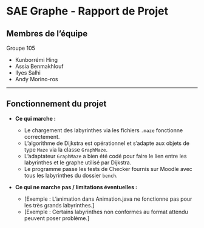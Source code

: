 # SAE Graphe - Rapport de Projet

## Membres de l’équipe

Groupe 105
- Kunborrémi Hing  
- Assia Benmakhlouf
- Ilyes Salhi
- Andy Morino-ros

---

## Fonctionnement du projet

- **Ce qui marche :**
  - Le chargement des labyrinthes via les fichiers `.maze` fonctionne correctement.
  - L’algorithme de Dijkstra est opérationnel et s’adapte aux objets de type `Maze` via la classe `GraphMaze`.
  - L’adaptateur `GraphMaze` a bien été codé pour faire le lien entre les labyrinthes et le graphe utilisé par Dijkstra.
  - Le programme passe les tests de Checker fournis sur Moodle avec tous les labyrinthes du dossier `bench`.

- **Ce qui ne marche pas / limitations éventuelles :**
  - [Exemple : L’animation dans Animation.java ne fonctionne pas pour les très grands labyrinthes.]
  - [Exemple : Certains labyrinthes non conformes au format attendu peuvent poser problème.]
